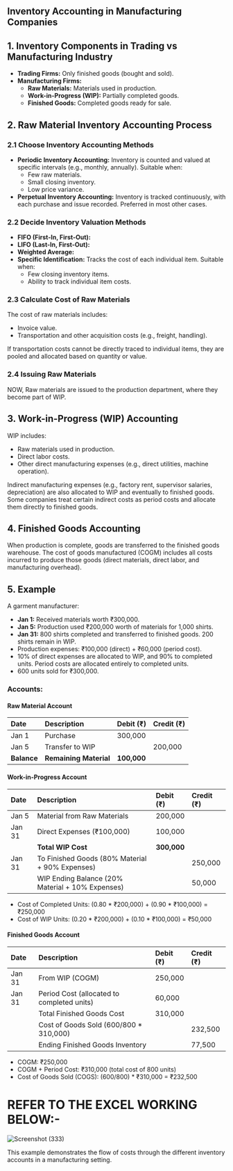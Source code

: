 ## Inventory Accounting in Manufacturing Companies 
## 1. Inventory Components in Trading vs Manufacturing Industry

*   **Trading Firms:** Only finished goods (bought and sold).
*   **Manufacturing Firms:**
    *   **Raw Materials:** Materials used in production.
    *   **Work-in-Progress (WIP):** Partially completed goods.
    *   **Finished Goods:** Completed goods ready for sale.

## 2. Raw Material Inventory Accounting Process

### 2.1 Choose Inventory Accounting Methods

*   **Periodic Inventory Accounting:** Inventory is counted and valued at specific intervals (e.g., monthly, annually). Suitable when:
    *   Few raw materials.
    *   Small closing inventory.
    *   Low price variance.
*   **Perpetual Inventory Accounting:** Inventory is tracked continuously, with each purchase and issue recorded. Preferred in most other cases.

### 2.2 Decide Inventory Valuation Methods

*   **FIFO (First-In, First-Out):** 
*   **LIFO (Last-In, First-Out):** 
*   **Weighted Average:** 
*   **Specific Identification:** Tracks the cost of each individual item. Suitable when:
    *   Few closing inventory items.
    *   Ability to track individual item costs.

### 2.3 Calculate Cost of Raw Materials

The cost of raw materials includes:

*   Invoice value.
*   Transportation and other acquisition costs (e.g., freight, handling).

If transportation costs cannot be directly traced to individual items, they are pooled and allocated based on quantity or value.

### 2.4 Issuing Raw Materials

NOW, Raw materials are issued to the production department, where they become part of WIP.

## 3. Work-in-Progress (WIP) Accounting

WIP includes:

*   Raw materials used in production.
*   Direct labor costs.
*   Other direct manufacturing expenses (e.g., direct utilities, machine operation).

Indirect manufacturing expenses (e.g., factory rent, supervisor salaries, depreciation) are also allocated to WIP and eventually to finished goods. Some companies treat certain indirect costs as period costs and allocate them directly to finished goods.

## 4. Finished Goods Accounting

When production is complete, goods are transferred to the finished goods warehouse. The cost of goods manufactured (COGM) includes all costs incurred to produce those goods (direct materials, direct labor, and manufacturing overhead).

## 5. Example

A garment manufacturer:

*   **Jan 1:** Received materials worth ₹300,000.
*   **Jan 5:** Production used ₹200,000 worth of materials for 1,000 shirts.
*   **Jan 31:** 800 shirts completed and transferred to finished goods. 200 shirts remain in WIP.
*   Production expenses: ₹100,000 (direct) + ₹60,000 (period cost).
*   10% of direct expenses are allocated to WIP, and 90% to completed units. Period costs are allocated entirely to completed units.
*   600 units sold for ₹300,000.

### Accounts:

#### Raw Material Account

| Date    | Description          | Debit (₹) | Credit (₹) |
| :------ | :------------------- | :-------- | :--------- |
| Jan 1   | Purchase             | 300,000   |            |
| Jan 5   | Transfer to WIP      |           | 200,000    |
| **Balance** | **Remaining Material** | **100,000**   |            |

#### Work-in-Progress Account

| Date    | Description                                  | Debit (₹) | Credit (₹) |
| :------ | :------------------------------------------- | :-------- | :--------- |
| Jan 5   | Material from Raw Materials                  | 200,000   |            |
| Jan 31  | Direct Expenses (₹100,000)                   | 100,000   |            |
|       | **Total WIP Cost**                           | **300,000** |             |
| Jan 31  | To Finished Goods (80% Material + 90% Expenses) |           | 250,000    |
|       | WIP Ending Balance (20% Material + 10% Expenses) |           | 50,000    |

*   Cost of Completed Units: (0.80 * ₹200,000) + (0.90 * ₹100,000) = ₹250,000
*   Cost of WIP Units: (0.20 * ₹200,000) + (0.10 * ₹100,000) = ₹50,000

#### Finished Goods Account

| Date    | Description                               | Debit (₹) | Credit (₹) |
| :------ | :---------------------------------------- | :-------- | :--------- |
| Jan 31  | From WIP (COGM)                            | 250,000   |            |
| Jan 31  | Period Cost (allocated to completed units) | 60,000    |            |
|       | Total Finished Goods Cost                    | 310,000    |            |
|       | Cost of Goods Sold (600/800 * 310,000)        |           | 232,500    |
|       | Ending Finished Goods Inventory              |           | 77,500    |

*   COGM: ₹250,000
*   COGM + Period Cost: ₹310,000 (total cost of 800 units)
*   Cost of Goods Sold (COGS): (600/800) * ₹310,000 = ₹232,500

# REFER TO THE EXCEL WORKING BELOW:-

![Screenshot (333)](https://github.com/user-attachments/assets/d36ed661-1ddc-438d-891b-0bc0b0146392)


This example demonstrates the flow of costs through the different inventory accounts in a manufacturing setting.

